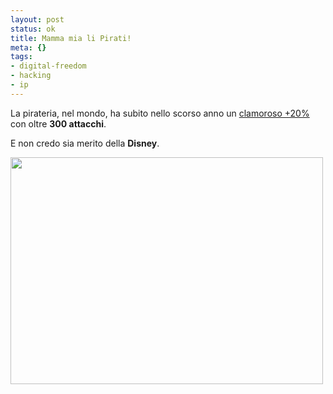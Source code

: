 ```yaml
--- 
layout: post
status: ok
title: Mamma mia li Pirati!
meta: {}
tags: 
- digital-freedom
- hacking
- ip
---
```

La pirateria, nel  mondo, ha subito nello scorso anno un [clamoroso +20%](http://www.telegraph.co.uk/news/2021510/Pirate-attacks-around-the-world-rise-by-20pc.html)  con oltre **300 attacchi**.  
  
E non credo sia merito della **Disney**.  
  
<img src="http://fast.mgpf.it//pirates-large_673762a.gif" alt="" title="pirates-large_673762a" width="500" height="363" class="aligncenter size-full wp-image-723" />  
  
 
